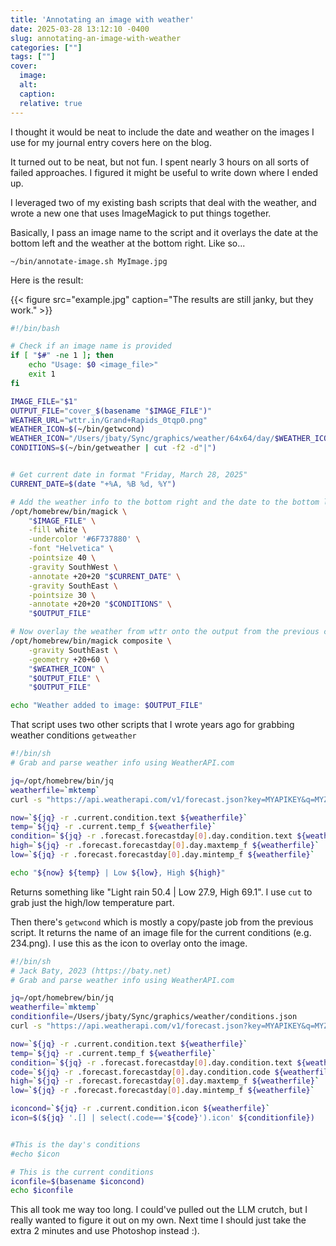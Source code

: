 ```yaml
---
title: 'Annotating an image with weather'
date: 2025-03-28 13:12:10 -0400
slug: annotating-an-image-with-weather
categories: [""]
tags: [""]
cover: 
  image: 
  alt: 
  caption: 
  relative: true
---
```


I thought it would be neat to include the date and weather on the images I use for my journal entry covers here on the blog.

It turned out to be neat, but not fun. I spent nearly 3 hours on all sorts of failed approaches. I figured it might be useful to write down where I ended up.

I leveraged two of my existing bash scripts that deal with the weather, and wrote a new one that uses ImageMagick to put things together.

Basically, I pass an image name to the script and it overlays the date at the bottom left and the weather at the bottom right. Like so...

`~/bin/annotate-image.sh MyImage.jpg`

Here is the result:

{{< figure src="example.jpg" caption="The results are still janky, but they work." >}}

```bash
#!/bin/bash

# Check if an image name is provided
if [ "$#" -ne 1 ]; then
    echo "Usage: $0 <image_file>"
    exit 1
fi

IMAGE_FILE="$1"
OUTPUT_FILE="cover_$(basename "$IMAGE_FILE")"
WEATHER_URL="wttr.in/Grand+Rapids_0tqp0.png"
WEATHER_ICON=$(~/bin/getwcond)
WEATHER_ICON="/Users/jbaty/Sync/graphics/weather/64x64/day/$WEATHER_ICON"
CONDITIONS=$(~/bin/getweather | cut -f2 -d"|")


# Get current date in format "Friday, March 28, 2025"
CURRENT_DATE=$(date "+%A, %B %d, %Y")

# Add the weather info to the bottom right and the date to the bottom left
/opt/homebrew/bin/magick \
    "$IMAGE_FILE" \
    -fill white \
    -undercolor '#6F737880' \
    -font "Helvetica" \
    -pointsize 40 \
    -gravity SouthWest \
    -annotate +20+20 "$CURRENT_DATE" \
    -gravity SouthEast \
    -pointsize 30 \
    -annotate +20+20 "$CONDITIONS" \
    "$OUTPUT_FILE"

# Now overlay the weather from wttr onto the output from the previous command
/opt/homebrew/bin/magick composite \
    -gravity SouthEast \
    -geometry +20+60 \
    "$WEATHER_ICON" \
    "$OUTPUT_FILE" \
    "$OUTPUT_FILE"

echo "Weather added to image: $OUTPUT_FILE"
```

That script uses two other scripts that I wrote years ago for grabbing weather conditions `getweather`

```bash
#!/bin/sh
# Grab and parse weather info using WeatherAPI.com

jq=/opt/homebrew/bin/jq
weatherfile=`mktemp`
curl -s "https://api.weatherapi.com/v1/forecast.json?key=MYAPIKEY&q=MYZIP&days=1&aqi=no&alerts=no" > $weatherfile

now=`${jq} -r .current.condition.text ${weatherfile}`
temp=`${jq} -r .current.temp_f ${weatherfile}`
condition=`${jq} -r .forecast.forecastday[0].day.condition.text ${weatherfile}`
high=`${jq} -r .forecast.forecastday[0].day.maxtemp_f ${weatherfile}`
low=`${jq} -r .forecast.forecastday[0].day.mintemp_f ${weatherfile}`

echo "${now} ${temp} | Low ${low}, High ${high}"
```

Returns something like "Light rain 50.4 | Low 27.9, High 69.1". I use `cut` to grab just the high/low temperature part.

Then there's `getwcond` which is mostly a copy/paste job from the previous script. It returns the name of an image file for the current conditions (e.g. 234.png). I use this as the icon to overlay onto the image. 

```bash
#!/bin/sh
# Jack Baty, 2023 (https://baty.net)
# Grab and parse weather info using WeatherAPI.com

jq=/opt/homebrew/bin/jq
weatherfile=`mktemp`
conditionfile=/Users/jbaty/Sync/graphics/weather/conditions.json
curl -s "https://api.weatherapi.com/v1/forecast.json?key=MYAPIKEY&q=MYZIP&days=1&aqi=no&alerts=no" > $weatherfile

now=`${jq} -r .current.condition.text ${weatherfile}`
temp=`${jq} -r .current.temp_f ${weatherfile}`
condition=`${jq} -r .forecast.forecastday[0].day.condition.text ${weatherfile}`
code=`${jq} -r .forecast.forecastday[0].day.condition.code ${weatherfile}`
high=`${jq} -r .forecast.forecastday[0].day.maxtemp_f ${weatherfile}`
low=`${jq} -r .forecast.forecastday[0].day.mintemp_f ${weatherfile}`

iconcond=`${jq} -r .current.condition.icon ${weatherfile}`
icon=$(${jq} '.[] | select(.code=='${code}').icon' ${conditionfile})


#This is the day's conditions
#echo $icon

# This is the current conditions
iconfile=$(basename $iconcond)
echo $iconfile
```

This all took me way too long. I could've pulled out the LLM crutch, but I really wanted to figure it out on my own. Next time I should just take the extra 2 minutes and use Photoshop instead :).
